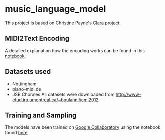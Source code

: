 # music_language_model

This project is based on Christine Payne's [Clara project](http://christinemcleavey.com/clara-a-neural-net-music-generator/).

## MIDI2Text Encoding
A detailed explanation how the encoding works can be found in this [notebook](https://github.com/MissMuffin/music_language_model/blob/master/notebooks/implementation_encoding.ipynb).

## Datasets used
- Nottingham
- piano-midi.de
- JSB Chorales
All datasets were downloaded from http://www-etud.iro.umontreal.ca/~boulanni/icml2012

## Training and Sampling
The models have been trained on [Google Collaboratory](https://colab.research.google.com) using the notebook found [here](https://github.com/MissMuffin/music_language_model/blob/master/notebooks/collab_training.ipynb)
